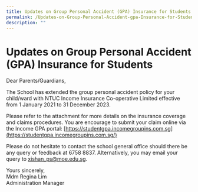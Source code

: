 ```yaml
---
title: Updates on Group Personal Accident (GPA) Insurance for Students
permalink: /Updates-on-Group-Personal-Accident-gpa-Insurance-for-Students
description: ""
---
```


# **Updates on Group Personal Accident (GPA) Insurance for Students**

Dear Parents/Guardians,

The School has extended the group personal accident policy for your child/ward with NTUC Income Insurance Co-operative Limited effective from 1 January 2021 to 31 December 2023.

Please refer to the attachment for more details on the insurance coverage and claims procedures. You are encourage to submit your claim online via the Income GPA portal: [https://studentgpa.incomegroupins.com.sg](https://studentgpa.incomegroupins.com.sg/)

Please do not hesitate to contact the school general office should there be any query or feedback at 6758 8837. Alternatively, you may email your query to [xishan_ps@moe.edu.sg](mailto:xishan_ps@moe.edu.sg). 

Yours sincerely,  
Mdm Regina Lim  
Administration Manager